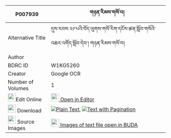 |P007939|གཉན་རིམས་གསོ་བ། 
| --- | --- 
|Alternative Title |དུས་རབས ༢༡་པའི་བོད་ལུགས་གསོ་རིག་དངོས་ཚན་སློབ་གསོའི་འཆར་འགོད་སློབ་དེབ་། གཉན་རིམས་གསོ་བ།
|Author | 
|BDRC ID | W1KG5260
|Creator | Google OCR
|Number of Volumes| 1
|<img width="25" src="https://img.icons8.com/color/25/000000/edit-property.png">Edit Online| [<img width="25" src="https://avatars.githubusercontent.com/u/45091458?s=200&v=4"> Open in Editor](http://editor.openpecha.org/P007939)
|<img width="25" src="https://img.icons8.com/fluent/48/000000/download-2.png"/>  Download | [![](https://img.icons8.com/color/20/000000/txt.png)Plain Text](https://github.com/Openpecha/P007939/releases/download/v1/nyenrim_sowa_plain_P007939.zip), [![](https://img.icons8.com/color/20/000000/txt.png)Text with Pagination](https://github.com/Openpecha/P007939/releases/download/v1/nyenrim_sowa_pages_P007939.zip)
|<img width="25" src="https://img.icons8.com/plasticine/100/000000/pictures-folder.png"/>  Source Images | [<img width="25" src="https://library.bdrc.io/icons/BUDA-small.svg"> Images of text file open in BUDA](https://library.bdrc.io/show/bdr:W1KG5260)